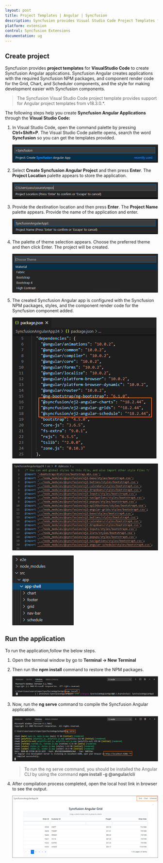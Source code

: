 ```yaml
---
layout: post
title: Project Templates | Angular | Syncfusion
description: Syncfusion provides Visual Studio Code Project Templates for Angular platform to create the Syncfusion Angular Application using Syncfusion components
platform: extension
control: Syncfusion Extensions
documentation: ug
---
```


## Create project

Syncfusion provides **project templates** for **VisualStudio Code** to create Syncfusion Angular applications. Syncfusion Angular creates applications with the required Syncfusion NPM packages, and component render code for the Grid, Chart, and Scheduler components, and the style for making development easier with Syncfusion components.

   > The Syncfusion Visual Studio Code project template provides support for Angular project templates from v18.3.0.*.

The following steps help you create **Syncfusion Angular Applications** through the **Visual Studio Code:**

1. In Visual Studio Code, open the command palette by pressing **Ctrl+Shift+P**. The Visual Studio Code palette opens, search the word **Syncfusion** so you can get the templates provided.

    ![CreateProjectPalette](images/CreateProjectPalette.png)

2. Select **Create Syncfusion Angular Project** and then press **Enter**. The **Project Location** palette appears to store the application.

    ![ProjectLocation](images/ProjectLocation.png)

3. Provide the destination location and then press **Enter**. The **Project Name** palette appears. Provide the name of the application and enter.  

    ![ProjectName](images/ProjectName.png)

4. The palette of theme selection appears. Choose the preferred theme and then click Enter. The project will be created.

    ![Themes](images/Themes.png)

5. The created Syncfusion Angular app is configured with the Syncfusion NPM packages, styles, and the component render code for the Syncfusion component added.

    ![NPM Packages](images/npm-install.png)

    ![Styles](images/styles.png)

    ![Components](images/components.png)

## Run the application

To run the application,follow the below steps.

1. Open the terminal window by go to **Terminal -> New Terminal**

2. Then run the **npm install** command to restore the NPM packages.

    ![NPM Command](images/npm-command.png)

3. Now, run the **ng serve** command to compile the Syncfusion Angular application.

    ![NG Command](images/ng-command.png)

    > To run the ng serve command, you should be installed the Angular CLI by using the command **npm install -g @angular/cli**

4. After compilation process completed, open the local host link in browser to see the output.

    ![Output](images/output.png)
